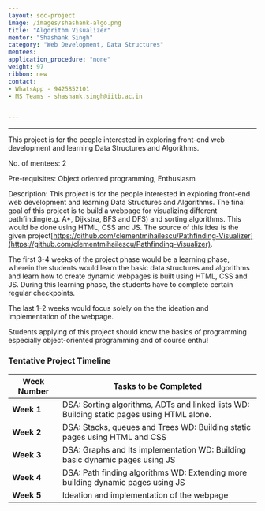 ```yaml
---
layout: soc-project
image: /images/shashank-algo.png
title: "Algorithm Visualizer"
mentor: "Shashank Singh"
category: "Web Development, Data Structures"
mentees:
application_procedure: "none"
weight: 97
ribbon: new
contact: 
- WhatsApp - 9425852101 
- MS Teams - shashank.singh@iitb.ac.in


---
```


---
This project is for the people interested in exploring front-end web development and learning Data Structures and Algorithms.


<!--break-->

No. of mentees: 2

Pre-requisites: Object oriented programming, Enthusiasm

Description:
This project is for the people interested in exploring front-end web development and learning Data Structures and Algorithms. The final goal of this project is to build a webpage for visualizing different pathfinding(e.g. A*, Dijkstra, BFS and DFS) and sorting algorithms. This would be done using HTML, CSS and JS. The source of this idea is the given project[https://github.com/clementmihailescu/Pathfinding-Visualizer](https://github.com/clementmihailescu/Pathfinding-Visualizer). 

The first 3-4 weeks of the project phase would be a learning phase, wherein the students would learn the basic data structures and algorithms and learn how to create dynamic webpages is built using HTML, CSS and JS. During this learning phase, the students have to complete certain regular checkpoints.

The last 1-2 weeks would focus solely on the the ideation and implementation of the webpage.

Students applying of this project should know the basics of programming especially object-oriented programming and of course enthu!


<!--break-->

### Tentative Project Timeline
<!--break-->

|Week Number  | Tasks to be Completed|
|--- | --- | 
|**Week 1** | DSA: Sorting algorithms, ADTs and linked lists WD: Building static pages using HTML alone.|
|**Week 2** | DSA: Stacks, queues and Trees WD: Building static pages using HTML and CSS|
|**Week 3** | DSA: Graphs and Its implementation WD: Building basic dynamic pages using JS|
|**Week 4** | DSA: Path finding algorithms WD: Extending more building dynamic pages using JS|
|**Week 5** | Ideation and implementation of the webpage|

<!--break-->
